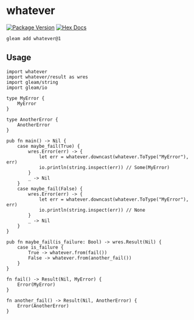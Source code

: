 # whatever

[![Package Version](https://img.shields.io/hexpm/v/whatever)](https://hex.pm/packages/whatever)
[![Hex Docs](https://img.shields.io/badge/hex-docs-ffaff3)](https://hexdocs.pm/whatever/)

```sh
gleam add whatever@1
```

## Usage

```gleam
import whatever
import whatever/result as wres
import gleam/string
import gleam/io

type MyError {
    MyError
}

type AnotherError {
    AnotherError
}

pub fn main() -> Nil {
    case maybe_fail(True) {
        wres.Error(err) -> {
            let err = whatever.downcast(whatever.ToType("MyError"), err)
            io.println(string.inspect(err)) // Some(MyError)
        }
        _ -> Nil
    }
    case maybe_fail(False) {
        wres.Error(err) -> {
            let err = whatever.downcast(whatever.ToType("MyError"), err)
            io.println(string.inspect(err)) // None
        }
        _ -> Nil
    }
}

pub fn maybe_fail(is_failure: Bool) -> wres.Result(Nil) {
    case is_failure {
        True -> whatever.from(fail())
        False -> whatever.from(another_fail())
    }
}

fn fail() -> Result(Nil, MyError) {
    Error(MyError)
}

fn another_fail() -> Result(Nil, AnotherError) {
    Error(AnotherError)
} 
```
